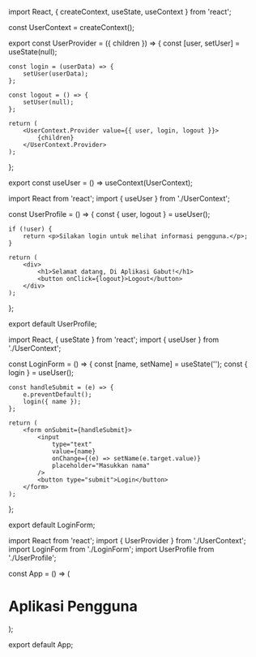 <!-- file: UserContext.js -->

import React, { createContext, useState, useContext } from 'react';

const UserContext = createContext();

export const UserProvider = ({ children }) => {
const [user, setUser] = useState(null);

    const login = (userData) => {
        setUser(userData);
    };

    const logout = () => {
        setUser(null);
    };

    return (
        <UserContext.Provider value={{ user, login, logout }}>
            {children}
        </UserContext.Provider>
    );

};

export const useUser = () => useContext(UserContext);
<!-- file: UserProfile.js -->

import React from 'react';
import { useUser } from './UserContext';

const UserProfile = () => {
const { user, logout } = useUser();

    if (!user) {
        return <p>Silakan login untuk melihat informasi pengguna.</p>;
    }

    return (
        <div>
            <h1>Selamat datang, Di Aplikasi Gabut!</h1>
            <button onClick={logout}>Logout</button>
        </div>
    );

};

export default UserProfile;

<!-- file: LoginForm.js -->

import React, { useState } from 'react';
import { useUser } from './UserContext';

const LoginForm = () => {
const [name, setName] = useState('');
const { login } = useUser();

    const handleSubmit = (e) => {
        e.preventDefault();
        login({ name });
    };

    return (
        <form onSubmit={handleSubmit}>
            <input
                type="text"
                value={name}
                onChange={(e) => setName(e.target.value)}
                placeholder="Masukkan nama"
            />
            <button type="submit">Login</button>
        </form>
    );

};

export default LoginForm;

<!-- file: App.js -->

import React from 'react';
import { UserProvider } from './UserContext';
import LoginForm from './LoginForm';
import UserProfile from './UserProfile';

const App = () => (
<UserProvider>
<div>
<h1>Aplikasi Pengguna</h1>
<LoginForm />
<UserProfile />
</div>
</UserProvider>
);

export default App;